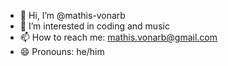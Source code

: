 - 👋 Hi, I’m @mathis-vonarb
- 👀 I’m interested in coding and music
- 📫 How to reach me: mathis.vonarb@gmail.com
- 😄 Pronouns: he/him
